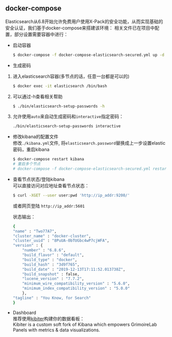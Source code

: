 ## docker-compose
Elasticsearch从6.8开始允许免费用户使用X-Pack的安全功能，从而实现基础的安全认证，我们基于docker-compose来搭建该环境：
相关文件已在项目中配置，部分设置需要容器中进行：

- 启动容器
    ```bash
    $ docker-compose -f docker-compose-elasticsearch-secured.yml up -d
    ```

- 生成密码  
1. 进入elasticsearch容器(多节点的话，任意一台都是可以的)
    ```bash
    $ docker exec -it elasticsearch /bin/bash
    ```
2. 可以通过-h查看相关帮助
    ```bash
    $ ./bin/elasticsearch-setup-passwords -h
    ```
3. 允许使用`auto`来自动生成密码和`interactive`指定密码：
    ```bash
    ./bin/elasticsearch-setup-passwords interactive
    ```


- 修改kibana的配置文件  
修改`./kibana.yml`文件, 将`elasticsearch.password`替换成上一步设置elastic密码，重启kibana
    ```bash
    $ docker-compose restart kibana
    # 重启多个节点
    # docker-compose -f docker-compose-elasticsearch-secured.yml restart
    ```

- 查看节点状态/登陆kibana  
    可以直接访问对应地址查看节点状态：
    ```bash
    $ curl -XGET --user user:pwd 'http://ip_addr:9200/'
    ```
    或者网页登陆 `http://ip_addr:5601`

    状态输出：
    ```bash
    {
    "name" : "Two77A7",
    "cluster_name" : "docker-cluster",
    "cluster_uuid" : "8PuUA-0bTUGbc4wP7cjWFA",
    "version" : {
        "number" : "6.8.6",
        "build_flavor" : "default",
        "build_type" : "docker",
        "build_hash" : "3d9f765",
        "build_date" : "2019-12-13T17:11:52.013738Z",
        "build_snapshot" : false,
        "lucene_version" : "7.7.2",
        "minimum_wire_compatibility_version" : "5.6.0",
        "minimum_index_compatibility_version" : "5.0.0"
        },
    "tagline" : "You Know, for Search"
    }
    ```
    
- Dashboard  
 推荐使用[kibiter](https://github.com/chaoss/grimoirelab-kibiter)构建你的数据看板：  
 Kibiter is a custom soft fork of Kibana which empowers GrimoireLab Panels with metrics & data visualizations.
